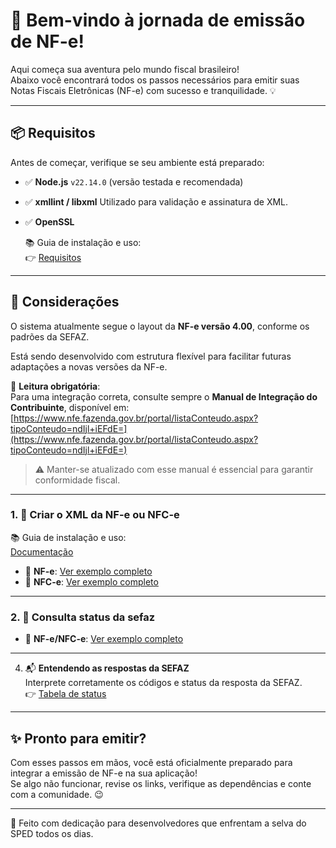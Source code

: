 # 🚀 Bem-vindo à jornada de emissão de NF-e!

Aqui começa sua aventura pelo mundo fiscal brasileiro!  
Abaixo você encontrará todos os passos necessários para emitir suas Notas Fiscais Eletrônicas (NF-e) com sucesso e tranquilidade. 💡

---

## 📦 Requisitos

Antes de começar, verifique se seu ambiente está preparado:

- ✅ **Node.js** `v22.14.0` (versão testada e recomendada)
- ✅ **xmllint / libxml**
   Utilizado para validação e assinatura de XML.  
- ✅ **OpenSSL**  

  📚 Guia de instalação e uso:  
  👉 [Requisitos](https://github.com/kalmonv/node-sped-nfe/blob/main/docs/requisitos.md)

---
## 📌 Considerações

O sistema atualmente segue o layout da **NF-e versão 4.00**, conforme os padrões da SEFAZ.

Está sendo desenvolvido com estrutura flexível para facilitar futuras adaptações a novas versões da NF-e.

🔗 **Leitura obrigatória**:  
Para uma integração correta, consulte sempre o **Manual de Integração do Contribuinte**, disponível em:  
[https://www.nfe.fazenda.gov.br/portal/listaConteudo.aspx?tipoConteudo=ndIjl+iEFdE=](https://www.nfe.fazenda.gov.br/portal/listaConteudo.aspx?tipoConteudo=ndIjl+iEFdE=)

> ⚠️ Manter-se atualizado com esse manual é essencial para garantir conformidade fiscal.

---

### 1. 🧾 Criar o XML da NF-e ou NFC-e 
   📚 Guia de instalação e uso:  
   [Documentação](https://github.com/kalmonv/node-sped-nfe/blob/main/docs/Make.md)
- 📂 **NF-e**: [Ver exemplo completo](https://github.com/kalmonv/node-sped-nfe/blob/main/exemplos/nfe.js)  
- 📂 **NFC-e**: [Ver exemplo completo](https://github.com/kalmonv/node-sped-nfe/blob/main/exemplos/nfce.js)

---

### 2. 🧾 Consulta status da sefaz

- 📂 **NF-e/NFC-e**: [Ver exemplo completo](https://github.com/kalmonv/node-sped-nfe/blob/main/exemplos/status.js)  

---

4. 📬 **Entendendo as respostas da SEFAZ**  
   Interprete corretamente os códigos e status da resposta da SEFAZ.  
   👉 [Tabela de status](https://github.com/kalmonv/node-sped-nfe/blob/main/docs/sefaz_status.md)

---

## ✨ Pronto para emitir?

Com esses passos em mãos, você está oficialmente preparado para integrar a emissão de NF-e na sua aplicação!  
Se algo não funcionar, revise os links, verifique as dependências e conte com a comunidade. 😉

---

💙 Feito com dedicação para desenvolvedores que enfrentam a selva do SPED todos os dias.
